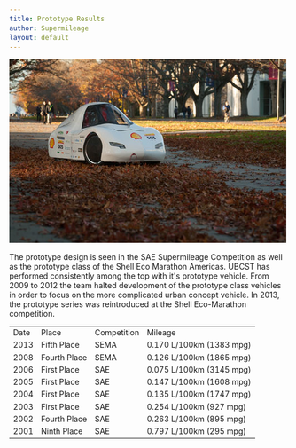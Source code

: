 ```yaml
---
title: Prototype Results
author: Supermileage
layout: default
---
```


![Prototype Car](/images/vehicles/prototype-car.jpg)

The prototype design is seen in the SAE Supermileage Competition as well as the prototype class of the Shell Eco Marathon Americas.  UBCST has performed consistently among the top with it's prototype vehicle.  From 2009 to 2012 the team halted development of the prototype class vehicles in order to focus on the more complicated urban concept vehicle. In 2013, the prototype series was reintroduced at the Shell Eco-Marathon competition.

<table class="table">
<tbody>
<tr>
<td>Date</td>
<td>Place</td>
<td>Competition</td>
<td>Mileage</td>
</tr>
<tr>
<td>2013</td>
<td>Fifth Place</td>
<td>SEMA</td>
<td>0.170 L/100km (1383 mpg)</td>
</tr>
<tr>
<td>2008</td>
<td>Fourth Place</td>
<td>SEMA</td>
<td>0.126 L/100km (1865 mpg)</td>
</tr>
<tr>
<td>2006</td>
<td>First Place</td>
<td>SAE</td>
<td>0.075 L/100km (3145 mpg)</td>
</tr>
<tr>
<td>2005</td>
<td>First Place</td>
<td>SAE</td>
<td>0.147 L/100km (1608 mpg)</td>
</tr>
<tr>
<td>2004</td>
<td>First Place</td>
<td>SAE</td>
<td>0.135 L/100km (1747 mpg)</td>
</tr>
<tr>
<td>2003</td>
<td>First Place</td>
<td>SAE</td>
<td>0.254 L/100km (927 mpg)</td>
</tr>
<tr>
<td>2002</td>
<td>Fourth Place</td>
<td>SAE</td>
<td>0.263 L/100km (895 mpg)</td>
</tr>
<tr>
<td>2001</td>
<td>Ninth Place</td>
<td>SAE</td>
<td>0.797 L/100km (295 mpg)</td>
</tr>
</tbody>
</table>
